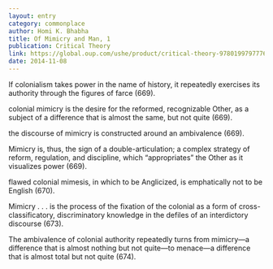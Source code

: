 ```yaml
---
layout: entry
category: commonplace
author: Homi K. Bhabha
title: Of Mimicry and Man, 1
publication: Critical Theory
link: https://global.oup.com/ushe/product/critical-theory-9780199797776?cc=ca&lang=en&
date: 2014-11-08
---
```


If colonialism takes power in the name of history, it repeatedly exercises its authority through the figures of farce (669).

colonial mimicry is the desire for the reformed, recognizable Other, as a subject of a difference that is almost the same, but not quite (669).

the discourse of mimicry is constructed around an ambivalence (669).

Mimicry is, thus, the sign of a double-articulation; a complex strategy of reform, regulation, and discipline, which “appropriates” the Other as it visualizes power (669).

flawed colonial mimesis, in which to be Anglicized, is emphatically not to be English (670).

Mimicry . . . is the process of the fixation of the colonial as a form of cross-classificatory, discriminatory knowledge in the defiles of an interdictory discourse (673).

The ambivalence of colonial authority repeatedly turns from mimicry—a difference that is almost nothing but not quite—to menace—a difference that is almost total but not quite (674).
